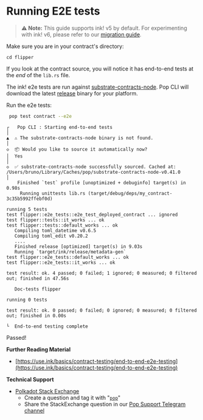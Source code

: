 # Running E2E tests

> **⚠️ Note:** This guide supports ink! v5 by default. For experimenting with ink! v6, please refer to our [migration guide](./migrating-to-inkv6.md).

Make sure you are in your contract's directory:

```shell
cd flipper
```

If you look at the contract source, you will notice it has end-to-end tests at the _end_ of the `lib.rs` file.

The ink! e2e tests are run against [substrate-contracts-node](https://github.com/paritytech/substrate-contracts-node). Pop CLI will download the latest [release](https://github.com/paritytech/substrate-contracts-node/releases) binary for your platform.

Run the e2e tests:

```bash
 pop test contract --e2e
```

```
┌   Pop CLI : Starting end-to-end tests
│
▲  ⚠️ The substrate-contracts-node binary is not found.
│  
◇  📦 Would you like to source it automatically now?
│  Yes 
│
◇  ✅ substrate-contracts-node successfully sourced. Cached at: /Users/bruno/Library/Caches/pop/substrate-contracts-node-v0.41.0
│
    Finished `test` profile [unoptimized + debuginfo] target(s) in 0.98s
     Running unittests lib.rs (target/debug/deps/my_contract-3c35b5992ffebf0d)

running 5 tests
test flipper::e2e_tests::e2e_test_deployed_contract ... ignored
test flipper::tests::it_works ... ok
test flipper::tests::default_works ... ok
   Compiling toml_datetime v0.6.5
   Compiling toml_edit v0.20.2
   ....
   Finished release [optimized] target(s) in 9.03s
   Running `target/ink/release/metadata-gen`
test flipper::e2e_tests::default_works ... ok
test flipper::e2e_tests::it_works ... ok

test result: ok. 4 passed; 0 failed; 1 ignored; 0 measured; 0 filtered out; finished in 47.56s

   Doc-tests flipper

running 0 tests

test result: ok. 0 passed; 0 failed; 0 ignored; 0 measured; 0 filtered out; finished in 0.00s

└  End-to-end testing complete
```

Passed!

**Further Reading Material**

* [https://use.ink/basics/contract-testing/end-to-end-e2e-testing](https://use.ink/basics/contract-testing/end-to-end-e2e-testing)

**Technical Support**

* [Polkadot Stack Exchange](https://polkadot.stackexchange.com/)
  * Create a question and tag it with "[`pop`](https://substrate.stackexchange.com/tags/pop/info)"
  * Share the StackExchange question in our [Pop Support Telegram channel](https://t.me/pop\_support)
